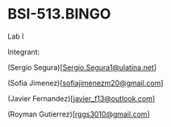 # BSI-513.BINGO

Lab I

Integrant:


(Sergio Segura)[Sergio.Segura1@ulatina.net]

(Sofia Jimenez)[sofiajimenezm20@gmail.com]

(Javier Fernandez)[javier_f13@outlook.com]

(Royman Gutierrez)[rggs3010@gmail.com]
